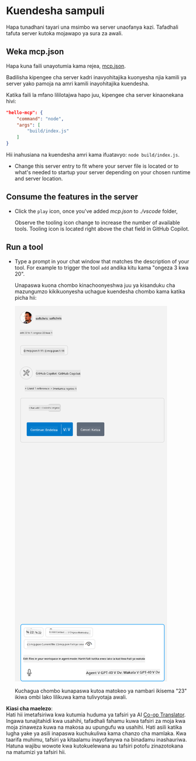 <!--
CO_OP_TRANSLATOR_METADATA:
{
  "original_hash": "a91ca54debdfb015649e4786545694b3",
  "translation_date": "2025-06-17T16:06:05+00:00",
  "source_file": "03-GettingStarted/04-vscode/solution/README.md",
  "language_code": "sw"
}
-->
# Kuendesha sampuli

Hapa tunadhani tayari una msimbo wa server unaofanya kazi. Tafadhali tafuta server kutoka mojawapo ya sura za awali.

## Weka mcp.json

Hapa kuna faili unayotumia kama rejea, [mcp.json](../../../../../03-GettingStarted/04-vscode/solution/mcp.json).

Badilisha kipengee cha server kadri inavyohitajika kuonyesha njia kamili ya server yako pamoja na amri kamili inayohitajika kuendesha.

Katika faili la mfano lililotajwa hapo juu, kipengee cha server kinaonekana hivi:

```json
"hello-mcp": {
    "command": "node",
    "args": [
        "build/index.js"
    ]
}
```

Hii inahusiana na kuendesha amri kama ifuatavyo: `node build/index.js`.

- Change this server entry to fit where your server file is located or to what's needed to startup your server depending on your chosen runtime and server location.

## Consume the features in the server

- Click the `play` icon, once you've added *mcp.json* to *./vscode* folder,

    Observe the tooling icon change to increase the number of available tools. Tooling icon is located right above the chat field in GitHub Copilot.

## Run a tool

- Type a prompt in your chat window that matches the description of your tool. For example to trigger the tool `add` andika kitu kama "ongeza 3 kwa 20".

    Unapaswa kuona chombo kinachoonyeshwa juu ya kisanduku cha mazungumzo kikikuonyesha uchague kuendesha chombo kama katika picha hii:

    ![VS Code ikionyesha inataka kuendesha chombo](../../../../../translated_images/vscode-agent.d5a0e0b897331060518fe3f13907677ef52b879db98c64d68a38338608f3751e.sw.png)

    Kuchagua chombo kunapaswa kutoa matokeo ya nambari ikisema "23" ikiwa ombi lako lilikuwa kama tulivyotaja awali.

**Kiasi cha maelezo**:  
Hati hii imetafsiriwa kwa kutumia huduma ya tafsiri ya AI [Co-op Translator](https://github.com/Azure/co-op-translator). Ingawa tunajitahidi kwa usahihi, tafadhali fahamu kuwa tafsiri za moja kwa moja zinaweza kuwa na makosa au upungufu wa usahihi. Hati asili katika lugha yake ya asili inapaswa kuchukuliwa kama chanzo cha mamlaka. Kwa taarifa muhimu, tafsiri ya kitaalamu inayofanywa na binadamu inashauriwa. Hatuna wajibu wowote kwa kutokuelewana au tafsiri potofu zinazotokana na matumizi ya tafsiri hii.